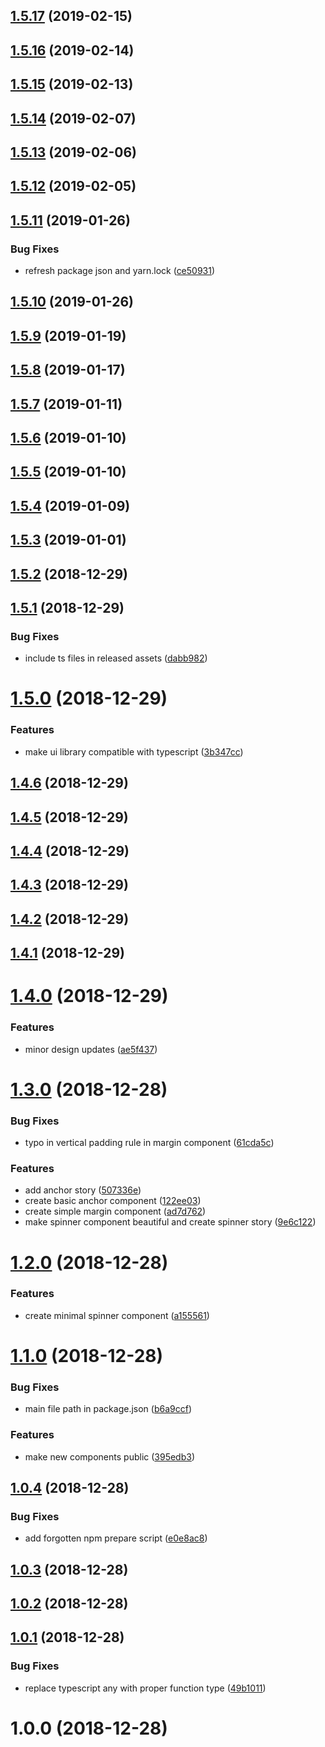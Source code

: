## [1.5.17](https://github.com/developer239/ui-library-ts/compare/v1.5.16...v1.5.17) (2019-02-15)

## [1.5.16](https://github.com/developer239/ui-library-ts/compare/v1.5.15...v1.5.16) (2019-02-14)

## [1.5.15](https://github.com/developer239/ui-library-ts/compare/v1.5.14...v1.5.15) (2019-02-13)

## [1.5.14](https://github.com/developer239/ui-library-ts/compare/v1.5.13...v1.5.14) (2019-02-07)

## [1.5.13](https://github.com/developer239/ui-library-ts/compare/v1.5.12...v1.5.13) (2019-02-06)

## [1.5.12](https://github.com/developer239/ui-library-ts/compare/v1.5.11...v1.5.12) (2019-02-05)

## [1.5.11](https://github.com/developer239/ui-library-ts/compare/v1.5.10...v1.5.11) (2019-01-26)


### Bug Fixes

* refresh package json and yarn.lock ([ce50931](https://github.com/developer239/ui-library-ts/commit/ce50931))

## [1.5.10](https://github.com/developer239/ui-library-ts/compare/v1.5.9...v1.5.10) (2019-01-26)

## [1.5.9](https://github.com/developer239/ui-library-ts/compare/v1.5.8...v1.5.9) (2019-01-19)

## [1.5.8](https://github.com/developer239/ui-library-ts/compare/v1.5.7...v1.5.8) (2019-01-17)

## [1.5.7](https://github.com/developer239/ui-library-ts/compare/v1.5.6...v1.5.7) (2019-01-11)

## [1.5.6](https://github.com/developer239/ui-library-ts/compare/v1.5.5...v1.5.6) (2019-01-10)

## [1.5.5](https://github.com/developer239/ui-library-ts/compare/v1.5.4...v1.5.5) (2019-01-10)

## [1.5.4](https://github.com/developer239/ui-library-ts/compare/v1.5.3...v1.5.4) (2019-01-09)

## [1.5.3](https://github.com/developer239/ui-library-ts/compare/v1.5.2...v1.5.3) (2019-01-01)

## [1.5.2](https://github.com/developer239/ui-library-ts/compare/v1.5.1...v1.5.2) (2018-12-29)

## [1.5.1](https://github.com/developer239/ui-library-ts/compare/v1.5.0...v1.5.1) (2018-12-29)


### Bug Fixes

* include ts files in released assets ([dabb982](https://github.com/developer239/ui-library-ts/commit/dabb982))

# [1.5.0](https://github.com/developer239/ui-library-ts/compare/v1.4.6...v1.5.0) (2018-12-29)


### Features

* make ui library compatible with typescript ([3b347cc](https://github.com/developer239/ui-library-ts/commit/3b347cc))

## [1.4.6](https://github.com/developer239/ui-library-ts/compare/v1.4.5...v1.4.6) (2018-12-29)

## [1.4.5](https://github.com/developer239/ui-library-ts/compare/v1.4.4...v1.4.5) (2018-12-29)

## [1.4.4](https://github.com/developer239/ui-library-ts/compare/v1.4.3...v1.4.4) (2018-12-29)

## [1.4.3](https://github.com/developer239/ui-library-ts/compare/v1.4.2...v1.4.3) (2018-12-29)

## [1.4.2](https://github.com/developer239/ui-library-ts/compare/v1.4.1...v1.4.2) (2018-12-29)

## [1.4.1](https://github.com/developer239/ui-library-ts/compare/v1.4.0...v1.4.1) (2018-12-29)

# [1.4.0](https://github.com/developer239/ui-library-ts/compare/v1.3.0...v1.4.0) (2018-12-29)


### Features

* minor design updates ([ae5f437](https://github.com/developer239/ui-library-ts/commit/ae5f437))

# [1.3.0](https://github.com/developer239/ui-library-ts/compare/v1.2.0...v1.3.0) (2018-12-28)


### Bug Fixes

* typo in vertical padding rule in margin component ([61cda5c](https://github.com/developer239/ui-library-ts/commit/61cda5c))


### Features

* add anchor story ([507336e](https://github.com/developer239/ui-library-ts/commit/507336e))
* create basic anchor component ([122ee03](https://github.com/developer239/ui-library-ts/commit/122ee03))
* create simple margin component ([ad7d762](https://github.com/developer239/ui-library-ts/commit/ad7d762))
* make spinner component beautiful and create spinner story ([9e6c122](https://github.com/developer239/ui-library-ts/commit/9e6c122))

# [1.2.0](https://github.com/developer239/ui-library-ts/compare/v1.1.0...v1.2.0) (2018-12-28)


### Features

* create minimal spinner component ([a155561](https://github.com/developer239/ui-library-ts/commit/a155561))

# [1.1.0](https://github.com/developer239/ui-library-ts/compare/v1.0.4...v1.1.0) (2018-12-28)


### Bug Fixes

* main file path in package.json ([b6a9ccf](https://github.com/developer239/ui-library-ts/commit/b6a9ccf))


### Features

* make new components public ([395edb3](https://github.com/developer239/ui-library-ts/commit/395edb3))

## [1.0.4](https://github.com/developer239/ui-library-ts/compare/v1.0.3...v1.0.4) (2018-12-28)


### Bug Fixes

* add forgotten npm prepare script ([e0e8ac8](https://github.com/developer239/ui-library-ts/commit/e0e8ac8))

## [1.0.3](https://github.com/developer239/ui-library-ts/compare/v1.0.2...v1.0.3) (2018-12-28)

## [1.0.2](https://github.com/developer239/ui-library-ts/compare/v1.0.1...v1.0.2) (2018-12-28)

## [1.0.1](https://github.com/developer239/ui-library-ts/compare/v1.0.0...v1.0.1) (2018-12-28)


### Bug Fixes

* replace typescript any with proper function type ([49b1011](https://github.com/developer239/ui-library-ts/commit/49b1011))

# 1.0.0 (2018-12-28)
